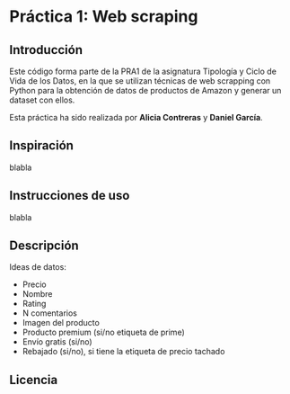 # Práctica 1: Web scraping

## Introducción

Este código forma parte de la PRA1 de la asignatura Tipología y Ciclo de Vida de los Datos, en la que se utilizan técnicas de web scrapping con Python para la obtención  de datos de productos de Amazon y generar un dataset con ellos.

Esta práctica ha sido realizada por **Alicia Contreras** y **Daniel García**.

## Inspiración

blabla
## Instrucciones de uso

blabla
## Descripción

Ideas de datos:
- Precio
- Nombre
- Rating
- N comentarios
- Imagen del producto
- Producto premium (si/no etiqueta de prime)
- Envío gratis (si/no)
- Rebajado (si/no), si tiene la etiqueta de precio tachado


## Licencia